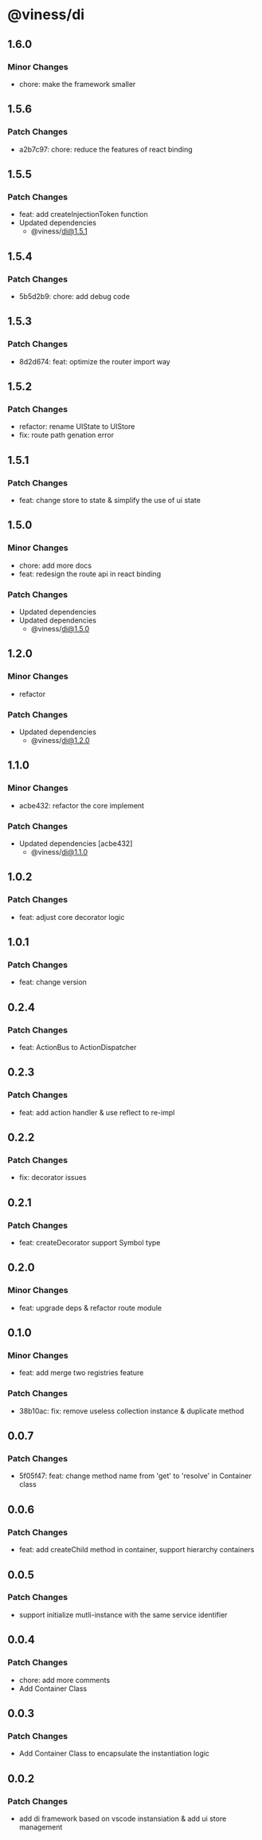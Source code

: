 # @viness/di

## 1.6.0

### Minor Changes

- chore: make the framework smaller

## 1.5.6

### Patch Changes

- a2b7c97: chore: reduce the features of react binding

## 1.5.5

### Patch Changes

- feat: add createInjectionToken function
- Updated dependencies
  - @viness/di@1.5.1

## 1.5.4

### Patch Changes

- 5b5d2b9: chore: add debug code

## 1.5.3

### Patch Changes

- 8d2d674: feat: optimize the router import way

## 1.5.2

### Patch Changes

- refactor: rename UIState to UIStore
- fix: route path genation error

## 1.5.1

### Patch Changes

- feat: change store to state & simplify the use of ui state

## 1.5.0

### Minor Changes

- chore: add more docs
- feat: redesign the route api in react binding

### Patch Changes

- Updated dependencies
- Updated dependencies
  - @viness/di@1.5.0

## 1.2.0

### Minor Changes

- refactor

### Patch Changes

- Updated dependencies
  - @viness/di@1.2.0

## 1.1.0

### Minor Changes

- acbe432: refactor the core implement

### Patch Changes

- Updated dependencies [acbe432]
  - @viness/di@1.1.0

## 1.0.2

### Patch Changes

- feat: adjust core decorator logic

## 1.0.1

### Patch Changes

- feat: change version

## 0.2.4

### Patch Changes

- feat: ActionBus to ActionDispatcher

## 0.2.3

### Patch Changes

- feat: add action handler & use reflect to re-impl

## 0.2.2

### Patch Changes

- fix: decorator issues

## 0.2.1

### Patch Changes

- feat: createDecorator support Symbol type

## 0.2.0

### Minor Changes

- feat: upgrade deps & refactor route module

## 0.1.0

### Minor Changes

- feat: add merge two registries feature

### Patch Changes

- 38b10ac: fix: remove useless collection instance & duplicate method

## 0.0.7

### Patch Changes

- 5f05f47: feat: change method name from 'get' to 'resolve' in Container class

## 0.0.6

### Patch Changes

- feat: add createChild method in container, support hierarchy containers

## 0.0.5

### Patch Changes

- support initialize mutli-instance with the same service identifier

## 0.0.4

### Patch Changes

- chore: add more comments
- Add Container Class

## 0.0.3

### Patch Changes

- Add Container Class to encapsulate the instantiation logic

## 0.0.2

### Patch Changes

- add di framework based on vscode instansiation & add ui store management
